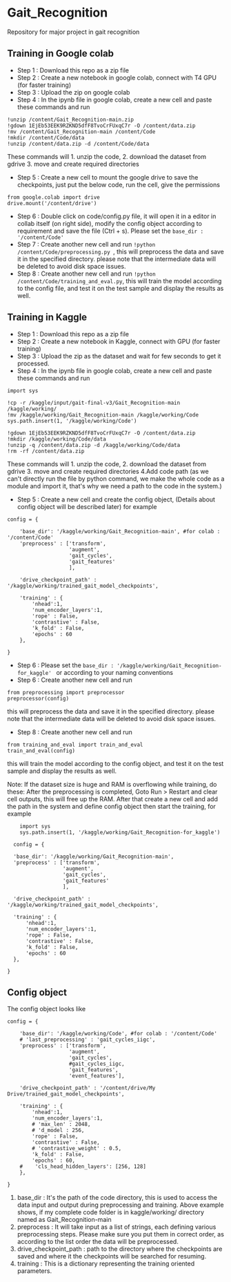 # Gait_Recognition
Repository for major project in gait recognition

## Training in Google colab
- Step 1 : Download this repo as a zip file
- Step 2 : Create a new notebook in google colab, connect with T4 GPU (for faster training)
- Step 3 : Upload the zip on google colab
- Step 4 : In the ipynb file in google colab, create a new cell and paste these commands  and run
```
!unzip /content/Gait_Recognition-main.zip
!gdown 1EjEb53EEK9RZKND5dfF8TvoCrFUxqC7r -O /content/data.zip
!mv /content/Gait_Recognition-main /content/Code
!mkdir /content/Code/data
!unzip /content/data.zip -d /content/Code/data

```
These commands will 1. unzip the code, 2. download the dataset from gdrive 3. move and create required directories

- Step 5 : Create a new cell to mount the google drive to save the checkpoints, just put the below code, run the cell, give the permissions
```
from google.colab import drive
drive.mount('/content/drive')

```

- Step 6 : Double click on code/config.py file, it will open it in a editor in collab itself (on right side), modify  the config object according to requirement and save the file (Ctrl + s). Please set the ```base_dir : '/content/Code' ```
- Step 7 : Create another new cell and run ```!python /content/Code/preprocessing.py ```, this will preprocess the data and save it in the specified directory. please note that the intermediate data will be deleted to avoid disk space issues.
- Step 8 : Create another new cell and run ```!python /content/Code/training_and_eval.py```, this will train the model according to the config file, and test it on the test sample and display the results as well.


## Training in Kaggle
- Step 1 : Download this repo as a zip file
- Step 2 : Create a new notebook in Kaggle, connect with GPU (for faster training)
- Step 3 : Upload the zip as the dataset and wait for few seconds to get it processed.
- Step 4 : In the ipynb file in google colab, create a new cell and paste these commands  and run
```
import sys

!cp -r /kaggle/input/gait-final-v3/Gait_Recognition-main /kaggle/working/
!mv /kaggle/working/Gait_Recognition-main /kaggle/working/Code
sys.path.insert(1, '/kaggle/working/Code')

!gdown 1EjEb53EEK9RZKND5dfF8TvoCrFUxqC7r -O /content/data.zip
!mkdir /kaggle/working/Code/data
!unzip -q /content/data.zip -d /kaggle/working/Code/data
!rm -rf /content/data.zip

```
These commands will 1. unzip the code, 2. download the dataset from gdrive 3. move and create required directories 4.Add code path (as we can't directly run the file by python command, we make the whole code as a module and import it, that's why we need a path to the code in the system.)

- Step 5 : Create a new cell and create the config object, (Details about config object will be described later)
for example
```
config = {
    
    'base_dir': '/kaggle/working/Gait_Recognition-main', #for colab : '/content/Code'
    'preprocess' : ['transform',
                    'augment',
                    'gait_cycles',
                    'gait_features'
                    ],

    'drive_checkpoint_path' : '/kaggle/working/trained_gait_model_checkpoints',

    'training' : {
        'nhead':1,
        'num_encoder_layers':1,
        'rope' : False,
        'contrastive' : False,
        'k_fold' : False,
        'epochs' : 60
    },

}

```

- Step 6 : Please set the ```base_dir : '/kaggle/working/Gait_Recognition-for_kaggle' ``` or according to your naming conventions
- Step 6 : Create another new cell and run
```
from preprocessing import preprocessor
preprocessor(config)
```
this will preprocess the data and save it in the specified directory. please note that the intermediate data will be deleted to avoid disk space issues.
- Step 8 : Create another new cell and run
```
from training_and_eval import train_and_eval
train_and_eval(config)
```
this will train the model according to the config object, and test it on the test sample and display the results as well.

Note: If the dataset size is huge and RAM is overflowing while training, do these:
      After the preprocessing is completed, Goto Run > Restart and clear cell outputs, this will free up the RAM. 
      After that create a new cell and add the path in the system and define config object then start the training, for example
  ```
      import sys
      sys.path.insert(1, '/kaggle/working/Gait_Recognition-for_kaggle')

    config = {
    
    'base_dir': '/kaggle/working/Gait_Recognition-main', 
    'preprocess' : ['transform',
                    'augment',
                    'gait_cycles',
                    'gait_features'
                    ],

    'drive_checkpoint_path' : '/kaggle/working/trained_gait_model_checkpoints',

    'training' : {
        'nhead':1,
        'num_encoder_layers':1,
        'rope' : False,
        'contrastive' : False,
        'k_fold' : False,
        'epochs' : 60
    },

}
```


## Config object

The config object looks like
```
config = {
    
    'base_dir': '/kaggle/working/Code', #for colab : '/content/Code'
    # 'last_preprocessing' : 'gait_cycles_iigc',
    'preprocess' : ['transform',
                    'augment',
                    'gait_cycles',
                    #gait_cycles_iigc,
                    'gait_features',
                    'event_features'],

    'drive_checkpoint_path' : '/content/drive/My Drive/trained_gait_model_checkpoints',

    'training' : {
        'nhead':1,
        'num_encoder_layers':1,
        # 'max_len' : 2048,
        # 'd_model : 256,
        'rope' : False,
        'contrastive' : False,
        # 'contrastive_weight' : 0.5,
        'k_fold' : False,
        'epochs' : 60,
    #    'cls_head_hidden_layers': [256, 128]
    },

}
```

1. base_dir : It's the path of the code directory, this is used to access the data input and output during preprocessing and training. Above example shows, if my complete code folder is in kaggle/working/ directory named as Gait_Recognition-main
2. preprocess : It will take input as a list of strings, each defining various preprocessing steps. Please make sure you put them in correct order, as according to the list order the data will be preprocessed.
3. drive_checkpoint_path : path to the directory where the checkpoints are saved and where it the checkpoints will be searched for resuming.
4. training : This is a dictionary representing the training oriented parameters.
